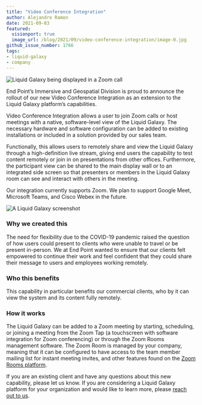 ```yaml
---
title: "Video Conference Integration"
author: Alejandro Ramon
date: 2021-09-03
featured:
  visionport: true
  image_url: /blog/2021/09/video-conference-integration/image-0.jpg
github_issue_number: 1766
tags:
- liquid-galaxy
- company
---
```


![Liquid Galaxy being displayed in a Zoom call](/blog/2021/09/video-conference-integration/image-0.jpg)

End Point’s Immersive and Geospatial Division is proud to announce the rollout of our new Video Conference Integration as an extension to the Liquid Galaxy platform’s capabilities.

Video Conference Integration allows a user to join Zoom calls or host meetings with a native, software-level view of the Liquid Galaxy. The necessary hardware and software configuration can be added to existing installations or included in a solution provided by our sales team.

Functionally, this allows users to remotely share and view the Liquid Galaxy through a high-definition live stream, giving end users the capability to test content remotely or join in on presentations from other offices. Furthermore, the participant view can be shared to the main display wall or to an integrated side screen so that presenters or members in the Liquid Galaxy room can see and interact with others in the meeting.

Our integration currently supports Zoom. We plan to support Google Meet, Microsoft Teams, and Cisco Webex in the future.

![A Liquid Galaxy screenshot](/blog/2021/09/video-conference-integration/image-1.jpg)

### Why we created this

The need for flexibility due to the COVID-19 pandemic raised the question of how users could present to clients who were unable to travel or be present in-person. We at End Point wanted to ensure that our clients felt empowered to continue their work and feel confident that they could share their message to users and employees working remotely.

### Who this benefits

This capability in particular benefits our commercial clients, who by it can view the system and its content fully remotely.

### How it works

The Liquid Galaxy can be added to a Zoom meeting by starting, scheduling, or joining a meeting from the Zoom Tap (a touchscreen with software integration for Zoom conferencing) or through the Zoom Rooms management software. The Zoom Room is managed by your company, meaning that it can be configured to have access to the team member mailing list for instant meeting invites, and other features found on the [Zoom Rooms platform](https://explore.zoom.us/docs/en-us/zoomrooms.html).

If you are an existing client and have any questions about this new capability, please let us know. If you are considering a Liquid Galaxy platform for your organization and would like to learn more, please [reach out to us](/contact/).
